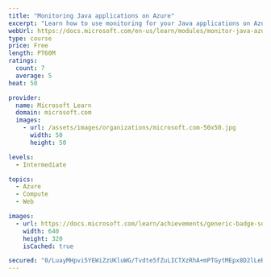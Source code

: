 ```yaml
---
title: "Monitoring Java applications on Azure"
excerpt: "Learn how to use monitoring for your Java applications on Azure"
webUrl: https://docs.microsoft.com/en-us/learn/modules/monitor-java-azure/
type: course
price: Free
length: PT60M
ratings:
  count: 7
  average: 5
heat: 50

provider:
  name: Microsoft Learn
  domain: microsoft.com
  images:
    - url: /assets/images/organizations/microsoft.com-50x50.jpg
      width: 50
      height: 50

levels:
  - Intermediate

topics:
  - Azure
  - Compute
  - Web

images:
  - url: https://docs.microsoft.com/learn/achievements/generic-badge-social.png
    width: 640
    height: 320
    isCached: true

secured: "0/LuayMHpvi5YEWiZzUKluWG/Tvdte5fZuLICTXzRhA+mPTGytMEpx8D2lLeRvO8wyjjxnUmJ58x0u/12OPgA6dDkYp6/g/0ia52tyQlgFrAIa+cZcVF5HwYhcygeBCR4hCKPV1yUiDDE3Ae+nXmk/Zkco+7eEy9pE6gjfSv7sNYvR0sXtbREj59+BLZocP3tbDUJHXh7uy3Gu9djOilbIwFzMo/7vUHsY4vXKyX+UYIXjJ7CPw1BhalLy00ol2RYIS0P+wFiJYzfNaNMRVvHR2inmsJ/mkafowRS6LIkgTQKejgzmQMqttXx6/SCllrA0RKm316rldTY1xXjCN7hrNAVv0XiRGI23W9kEJyMEI0aGN7DUFY11ztjJB9TtwL91ks+auuzNSCGHLieM3UPCExG4jyPoJ/O8VGxhH9esY=;PBFrj9hgWpCUTAb5H9kpIA=="
---
```


